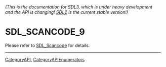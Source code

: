 ###### (This is the documentation for SDL3, which is under heavy development and the API is changing! [SDL2](https://wiki.libsdl.org/SDL2/) is the current stable version!)
# SDL_SCANCODE_9

Please refer to [SDL_Scancode](SDL_Scancode) for details.

----
[CategoryAPI](CategoryAPI), [CategoryAPIEnumerators](CategoryAPIEnumerators)

